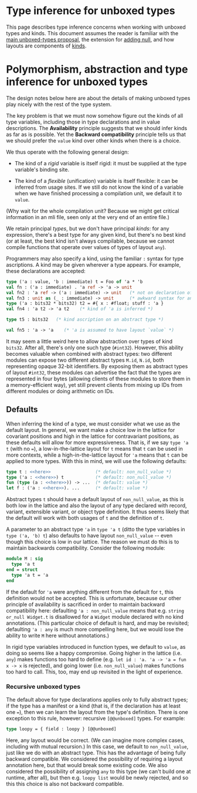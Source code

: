 # Type inference for unboxed types

This page describes type inference concerns when working with unboxed types and
kinds. This document assumes the reader is familiar with the [main
unboxed-types proposal](index.md), the extension for [adding null](null.md),
and how layouts are components of [kinds](kinds.md).

# Polymorphism, abstraction and type inference for unboxed types

The design notes below here are about the details of making unboxed
types play nicely with the rest of the type system.

The key problem is that we must now somehow figure out the kinds
of all type variables, including those in type declarations and
in value descriptions. The **Availability** principle suggests that
we should infer kinds as far as is possible. Yet the **Backward
compatibility** principle tells us that we should prefer the
`value` kind over other kinds when there is a choice.

We thus operate with the following general design:

* The kind of a *rigid* variable is itself rigid: it must be supplied
at the type variable's binding site.

* The kind of a *flexible* (unification) variable is itself flexible:
it can be inferred from usage sites.
If we still do not know the kind of a variable when we have finished
processing a compilation unit, we default it to `value`.

(Why wait for the whole compilation unit? Because we might get critical
information in an mli file, seen only at the very end of an entire file.)

We retain principal *types*, but we don't have principal *kinds*:
for any expression, there's a best type for any given kind, but
there's no best kind (or at least, the best kind isn't always
compilable, because we cannot compile functions that operate over
values of types of layout `any`).

Programmers may also specify a kind, using the familiar `:` syntax
for type ascriptions. A kind may be given wherever a type appears.
For example, these declarations are accepted:

```ocaml
type ('a : value, 'b : immediate) t = Foo of 'a * 'b
val fn : ('a : immediate) . 'a ref -> 'a -> unit
val fn2 : 'a ref -> ('a : immediate) -> unit   (* not on declaration of 'a *)
val fn3 : unit as (_ : immediate) -> unit      (* awkward syntax for an ascription on type, not variable *)
type ('a : bits32 * bits32) t2 = #{ x : #float; stuff : 'a }
val fn4 : 'a t2 -> 'a t2    (* kind of 'a is inferred *)

type t5 : bits32   (* kind ascription on an abstract type *)

val fn5 : 'a -> 'a    (* 'a is assumed to have layout `value` *)
```

It may seem a little weird here to allow abstraction over types of
kind `bits32`. After all, there's only one such type (`#int32`).
However, this ability becomes valuable when combined with abstract
types: two different modules can expose two different abstract types
`M.id`, `N.id`, both representing opaque 32-bit identifiers. By
exposing them as abstract types of layout `#int32`, these modules can
advertise the fact that the types are represented in four bytes
(allowing clients of these modules to store them in a memory-efficient
way), yet still prevent clients from mixing up IDs from different
modules or doing arithmetic on IDs.

## Defaults

When inferring the kind of a type, we must consider what we use as the
default layout. In general, we want make a choice low in the lattice for
covariant positions and high in the lattice for contravariant positions, as
these defaults will allow for more expressiveness. That is, if we say
`type 'a t` (with no `=`), a low-in-the-lattice layout for `t` means that `t`
can be used in more contexts, while a high-in-the-lattice layout for `'a` means
that `t` can be applied to more types. With this in mind, we will use the
following defaults:

```ocaml
type t : <<here>>                 (* default: non_null_value *)
type ('a : <<here>>) t            (* default: non_null_value *)
fun (type (a : <<here>>)) -> ...  (* default: value *)
let f : ('a : <<here>>). ...      (* default: value *)
```

Abstract types `t` should have a default layout of `non_null_value`, as this is
both low in the lattice and also the layout of any type declared with record,
variant, extensible variant, or object type definition. It thus seems likely
that the default will work with both usages of `t` and the definition of `t`.

A parameter to an abstract type `'a` in `type 'a t` (ditto the type variables in
`type ('a, 'b) t`) also defaults to have layout `non_null_value` -- even though
this choice is low in our lattice. The reason we must do this is to maintain
backwards compatibility. Consider the following module:

```ocaml
module M : sig
  type 'a t
end = struct
  type 'a t = 'a
end
```

If the default for `'a` were anything different from the default for `t`, this
definition would not be accepted. This is unfortunate, because our other
principle of availability is sacrificed in order to maintain backward
compatibility here: defaulting `'a : non_null_value` means that e.g. `string
or_null Widget.t` is disallowed for a `Widget` module declared with no kind
annotations. (This particular choice of default is hard, and may be revisited;
defaulting `'a : any` is much more compelling here, but we would lose the
ability to write `M` here without annotations.)

In rigid type variables introduced in function types, we default to `value`, as
doing so seems like a happy compromise. Going higher in the lattice (i.e. `any`)
makes functions too hard to define (e.g. `let id : 'a. 'a -> 'a = fun x -> x` is
rejected), and going lower (i.e. `non_null_value`) makes functions too hard to
call. This, too, may end up revisited in the light of experience.

### Recursive unboxed types

The default above for type declarations applies only to fully abstract types;
if the type has a manifest or a kind (that is, if the declaration has
at least one `=`), then we can learn the layout from the type's definition.
There is one exception to this rule, however: recursive `[@@unboxed]` types.
For example:

```ocaml
type loopy = { field : loopy } [@@unboxed]
```

Here, any layout would be correct. (We can imagine more complex cases,
including with mutual recursion.) In this case, we default to `non_null_value`,
just like we do with an abstract type. This has the advantage of being
fully backward compatible. We considered the possibility of requiring a layout
annotation here, but that would break some existing code. We also considered
the possibility of assigning `any` to this type (we can't build one at runtime,
after all), but then e.g. `loopy list` would be newly rejected, and so this
this choice is also not backward compatible.